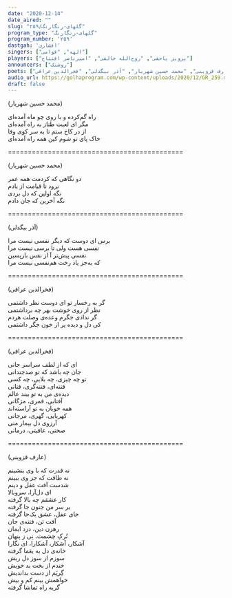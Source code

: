 ```yaml
---
date: "2020-12-14"
date_aired: ""
slug: "گلهای-رنگارنگ/۲۵۹"
program_type: "گلهای-رنگارنگ"
program_number: '۲۵۹'
dastgah: 'افشاری'
singers: ["الهه", "قوامی"]
players: ["پرویز یاحقی", "روح‌الله خالقی", "امیرناصر افتتاح"]
announcers: ["روشنک"]
poets: ["عارف قزوینی", "محمد حسین شهریار", "آذر بیگدلی", "فخرالدین عراقی"]
audio_url: https://golhaprogram.com/wp-content/uploads/2020/12/GR_259.mp3
draft: false
---
```


(محمد حسین شهریار)  

راه گم‌کرده و با روی چو ماه آمده‌ای  
مگر ای لعبت طناز به راه آمده‌ای  
از در كاخ ستم تا به سر کوی وفا  
خاک پای تو شوم کین همه راه آمده‌ای  

============================================  

(محمد حسین شهریار)  

دو نگاهی که کردمت همه عمر  
نرود تا قیامت از یادم  
نگه اولین که دل بردی  
نگه آخرین که جان دادم  

============================================  

(آذر بیگدلی)  

برس ای دوست که دیگر نفسی نیست مرا   
نفسی هست ولی تا برسی نیست مرا  
نفسی پیش‌تر آ از نفس بازپسین  
که به‌جز یاد رخت هم‌نفسی نیست مرا  

============================================  

(فخرالدین عراقی)  

گر به رخسار تو ای دوست نظر داشتمی  
نظر از روی خوشت بهر چه برداشتمی  
گر ندادی جگرم وعده‌ی وصلت هردم  
کی دل و دیده پر از خون جگر داشتمی  

============================================  

(فخرالدین عراقی)  

ای که از لطف سراسر جانی  
جان چه باشد که تو صد‌چندانی  
تو چه چیزی، چه بلایی، چه کسی  
فتنه‌ای، فتنه‌گری، فتانی  
دیده‌ی من به تو بیند عالم  
آفتابی، قمری، مژگانی  
همه خوبان به تو آراسته‌اند  
کهربایی، گهری، مرجانی  
آرزوی دل بیمار منی  
صحتی، عافیتی، درمانی  

============================================  

(عارف قزوینی)  

نه قدرت که با وی بنشینم  
نه طاقت که جز وی ببینم  
شدست آفت عقل و دینم  
ای دل‌آرا، سروبالا  
کار عشقم چه بالا گرفته  
بر سر من جنون جا گرفته  
جای عقل، عشق یک‌جا گرفته  
آفت تن، فتنه‌ی جان  
رهزن دین، دزد ایمان  
تُرکِ چشمت، نِی ز پنهان  
آشکار، آشکار، آشکارا، ای نگارا  
خانه‌ی دل به یغما گرفته  
سوزم از سوز دل ریش  
خندم از بخت بد خویش  
گِریَم از دست بداندیش  
خواهمش بینم کم و بیش  
گریه راه تماشا گرفته  
